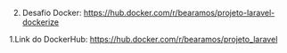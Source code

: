 2. Desafio Docker: https://hub.docker.com/r/bearamos/projeto-laravel-dockerize

1.Link do DockerHub: https://hub.docker.com/r/bearamos/projeto_laravel
